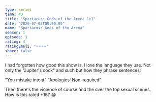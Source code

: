 ```yaml
---
type: series
time: 40
title: "Spartacus: Gods of the Arena 1x1"
date: "2020-07-02T00:00:00"
name: "Spartacus: Gods of the Arena"
season: 1
episode: 1
rating: 4
ratingEmoji: "⭐️⭐️⭐️⭐️"
share: false
---
```


I had forgotten how good this show is. I love the language they use. Not only the "Jupiter's cock" and such but how they phrase sentences:

"You mistake intent"
"Apologies! Non-required"

Then there's the violence of course and the over the top sexual scenes. How is this rated +16? 😂
